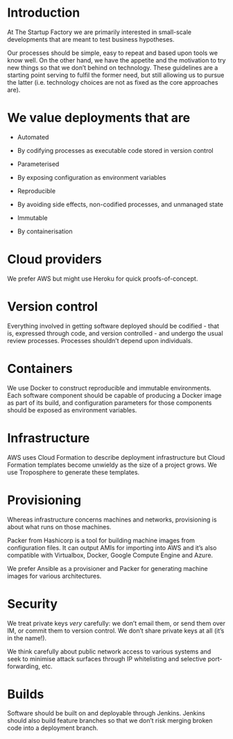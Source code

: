 # Introduction
At The Startup Factory we are primarily interested in small-scale developments that are meant to test business hypotheses.

Our processes should be simple, easy to repeat and based upon tools we know well. On the other hand, we have the appetite and the motivation to try new things so that we don’t behind on technology. These guidelines are a starting point serving to fulfil the former need, but still allowing us to pursue the latter (i.e. technology choices are not as fixed as the core approaches are).

# We value deployments that are
* Automated
+ By codifying processes as executable code stored in version control

* Parameterised
+ By exposing configuration as environment variables

* Reproducible
+ By avoiding side effects, non-codified processes, and unmanaged state

* Immutable
+ By containerisation

# Cloud providers
We prefer AWS but might use Heroku for quick proofs-of-concept.

# Version control
Everything involved in getting software deployed should be codified - that is, expressed through code, and version controlled - and undergo the usual review processes. Processes shouldn’t depend upon individuals.

# Containers
We use Docker to construct reproducible and immutable environments. Each software component should be capable of producing a Docker image as part of its build, and configuration parameters for those components should be exposed as environment variables.

# Infrastructure
AWS uses Cloud Formation to describe deployment infrastructure but Cloud Formation templates become unwieldy as the size of a project grows. We use Troposphere to generate these templates.

# Provisioning
Whereas infrastructure concerns machines and networks, provisioning is about what runs on those machines.

Packer from Hashicorp is a tool for building machine images from configuration files. It can output AMIs for importing into AWS and it’s also compatible with Virtualbox, Docker, Google Compute Engine and Azure.

We prefer Ansible as a provisioner and Packer for generating machine images for various architectures.

# Security
We treat private keys *very* carefully: we don’t email them, or send them over IM, or commit them to version control. We don’t share private keys at all (it’s in the name!).

We think carefully about public network access to various systems and seek to minimise attack surfaces through IP whitelisting and selective port-forwarding, etc.

# Builds
Software should be built on and deployable through Jenkins. Jenkins should also build feature branches so that we don’t risk merging broken code into a deployment branch.
